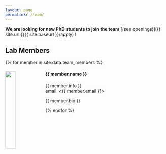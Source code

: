 ```yaml
---
layout: page
permalink: /team/
---
```


**We are looking for new PhD students to join the team** [(see openings)]({{ site.url }}{{ site.baseurl }}/apply) **!**


## Lab Members
{% for member in site.data.team_members %}

<div class="row">
  <div class="col-sm-8 col-offset-md-1 clearfix">
    <img src="{{ site.url }}{{ site.baseurl }}/images/teampic/{{ member.photo }}" class="img-responsive" width="25%" style="float: left" /> </div>
  <div class="col-sm-4 clearfix">
    <h4>{{ member.name }}</h4>
    <p>{{ member.info }}<br>email: <{{ member.email }}></p>
    <p>{{ member.bio }}</p>
  </div>
</div>

{% endfor %}
